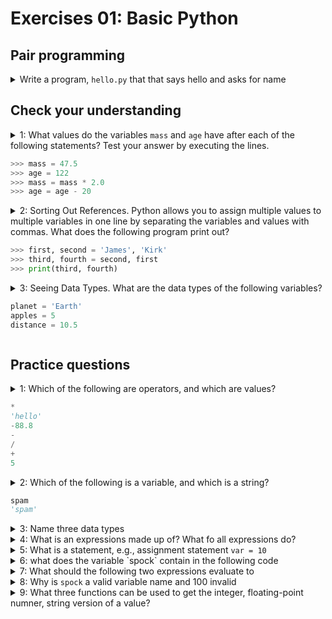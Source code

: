 # Exercises 01: Basic Python #

## Pair programming ##

<details>
  <summary> Write a program, <code>hello.py</code>  that that says hello and asks for name </summary>

```py
print('Hello, world!')
print('What is your name?')
name = input()
print(f'Good to meet you {name}')

print(f'The length of your name is {len(name)}')

print('What is your age?')
age = input()
print(f'You will be {int(age) + 1} in a year')
```

</details>

## Check your understanding ##

<details>
  <summary> 1: What values do the variables <code>mass</code>  and <code>age</code> have after each of the following statements? Test your answer by executing the lines. 

```py
>>> mass = 47.5
>>> age = 122
>>> mass = mass * 2.0
>>> age = age - 20
```
</summary>

1. `mass` holds a value of 47.5, `age` does not exist
2. `mass` still holds a value of 47.5, `age` holds a value of 122
3. `mass` now has a value of 95.0, `age`'s value is still 122
4. `mass` still has a value of 95.0, `age` now holds 102

</details>

<details>
  <summary> 2: Sorting Out References. Python allows you to assign multiple values to multiple variables in one line by separating the variables and values with commas. What does the following program print out?

```py
>>> first, second = 'James', 'Kirk'
>>> third, fourth = second, first
>>> print(third, fourth)
```

</summary>

- `Kirk James`

</details>

<details>
  <summary> 3: Seeing Data Types. What are the data types of the following variables?

```py
planet = 'Earth'
apples = 5
distance = 10.5
```
</summary>

* `str`
* `int`
* `float`

</details>

## Practice questions ##

<details>
  <summary> 1: Which of the following are operators, and which are values?

```py
*
'hello'
-88.8
-
/
+
5
```

</summary>

- operator
- value
- value
- operator
- operator
- operator
- value

</details>

<details>
  <summary> 2: Which of the following is a variable, and which is a string?

```py
spam
'spam'
```
</summary>

- `spam` is a variable and `'spam'` is a string

</details>

<details>
  <summary> 3: Name three data types </summary>

* sting
* integer
* float

</details>

<details>
  <summary> 4: What is an expressions made up of? What fo all expressions do? </summary>

* An expression is an instruction that combines values and operators and always evaluates down to a single value.

</details>

<details>
  <summary> 5: What is a statement, e.g., assignment statement <code>var = 10</code> </summary>

- A statement is an instruction that the Python interpreter can execute. We have seen two kinds of statements: print and assignment. When you type a statement on the command line, Python executes it and displays the result, if there is one. The result of a print statement is a value.
- Statements represent an action or command e.g print statements, assignment statements. Expression is a combination of variables, operations and values that yields a result value. An expression is something that can be reduced to a value, for example `1+3` is an expression, but `foo = 1+3` is not.

</details>

<details>
  <summary> 6: what does the variable `spock` contain in the following code </summary>

```py
spock = 20
spock + 1
```

</details>

<details>
  <summary> 7: What should the following two expressions evaluate to </summary>

```py
'spam' + 'spamspam'
'spam' * 3
```

</details>

<details>
  <summary> 8: Why is <code>spock</code>  a valid variable name and 100 invalid </summary>

- one word with no spaces
- only use letters, numbers and underscore
- cannot begin with number

| Valid | Invalid |
| --- | --- |
| snake_case | snake-case |
| camelBack | camel back |
| wnumber23 | 23wnumber |
| _23 | 23 |
| TOTAL_SUM | TOTAL_$UM |
| hello | 'hello' |

</details>

<details>
  <summary> 9: What three functions can be used to get the integer, floating-point numner, string version of a value? </summary>

- `int()`
- `float()`
- `str()`

</details>